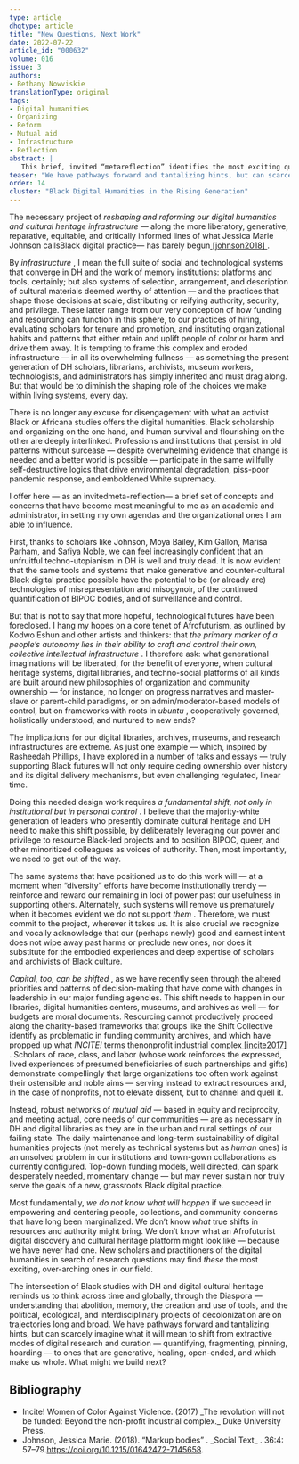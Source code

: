 ```yaml
---
type: article
dhqtype: article
title: "New Questions, Next Work"
date: 2022-07-22
article_id: "000632"
volume: 016
issue: 3
authors:
- Bethany Nowviskie
translationType: original
tags:
- Digital humanities
- Organizing
- Reform
- Mutual aid
- Infrastructure
- Reflection
abstract: |
   This brief, invited “metareflection” identifies the most exciting questions in digital humanities and cultural heritage as those opened up by a potential redistribution of power and redesign of our social and technological infrastructure inspired by Black Studies, arts, and digital practice. What might it mean to shift from extractive and controlled modes of digital research and curation to ones that are generative, healing, and truly open-ended? What will happen if we succeed in empowering and centering individuals, collections, and community concerns that have long been marginalized? What might the DH community build next, if we make necessary changes in capital, focus, and control — and embrace the shaping role of the choices that each of us make within living systems every day?
teaser: "We have pathways forward and tantalizing hints, but can scarcely imagine what it will mean to shift from extractive modes of digital research and curation — quantifying, fragmenting, pinning, hoarding — to ones that are generative, healing, open-ended, and which make us whole."
order: 14
cluster: "Black Digital Humanities in the Rising Generation"
---
```


The necessary project of _reshaping and reforming our digital humanities and cultural heritage infrastructure_ — along the more liberatory, generative, reparative, equitable, and critically informed lines of what Jessica Marie Johnson callsBlack digital practice— has barely begun<a class="footnote-ref" href="#johnson2018"> [johnson2018] </a>.

By _infrastructure_ , I mean the full suite of social and technological systems that converge in DH and the work of memory institutions: platforms and tools, certainly; but also systems of selection, arrangement, and description of cultural materials deemed worthy of attention — and the practices that shape those decisions at scale, distributing or reifying authority, security, and privilege. These latter range from our very conception of how funding and resourcing can function in this sphere, to our practices of hiring, evaluating scholars for tenure and promotion, and instituting organizational habits and patterns that either retain and uplift people of color or harm and drive them away. It is tempting to frame this complex and eroded infrastructure — in all its overwhelming fullness — as something the present generation of DH scholars, librarians, archivists, museum workers, technologists, and administrators has simply inherited and must drag along. But that would be to diminish the shaping role of the choices we make within living systems, every day.

There is no longer any excuse for disengagement with what an activist Black or Africana studies offers the digital humanities. Black scholarship and organizing on the one hand, and human survival and flourishing on the other are deeply interlinked. Professions and institutions that persist in old patterns without surcease — despite overwhelming evidence that change is needed and a better world is possible — participate in the same willfully self-destructive logics that drive environmental degradation, piss-poor pandemic response, and emboldened White supremacy.

I offer here — as an invitedmeta-reflection— a brief set of concepts and concerns that have become most meaningful to me as an academic and administrator, in setting my own agendas and the organizational ones I am able to influence.


First, thanks to scholars like Johnson, Moya Bailey, Kim Gallon, Marisa Parham, and Safiya Noble, we can feel increasingly confident that an unfruitful techno-utopianism in DH is well and truly dead. It is now evident that the same tools and systems that make generative and counter-cultural Black digital practice possible have the potential to be (or already are) technologies of misrepresentation and misogynoir, of the continued quantification of BIPOC bodies, and of surveillance and control.

But that is not to say that more hopeful, technological futures have been foreclosed. I hang my hopes on a core tenet of Afrofuturism, as outlined by Kodwo Eshun and other artists and thinkers: that _the primary marker of a people’s autonomy lies in their ability to craft and control their own, collective intellectual infrastructure_ . I therefore ask: what generational imaginations will be liberated, for the benefit of everyone, when cultural heritage systems, digital libraries, and techno-social platforms of all kinds are built around new philosophies of organization and community ownership — for instance, no longer on progress narratives and master-slave or parent-child paradigms, or on admin/moderator-based models of control, but on frameworks with roots in _ubuntu_ , cooperatively governed, holistically understood, and nurtured to new ends?

The implications for our digital libraries, archives, museums, and research infrastructures are extreme. As just one example — which, inspired by Rasheedah Phillips, I have explored in a number of talks and essays — truly supporting Black futures will not only require ceding ownership over history and its digital delivery mechanisms, but even challenging regulated, linear time.

Doing this needed design work requires _a fundamental shift, not only in institutional but in personal control_ . I believe that the majority-white generation of leaders who presently dominate cultural heritage and DH need to make this shift possible, by deliberately leveraging our power and privilege to resource Black-led projects and to position BIPOC, queer, and other minoritized colleagues as voices of authority. Then, most importantly, we need to get out of the way.

The same systems that have positioned us to do this work will — at a moment when “diversity” efforts have become institutionally trendy — reinforce and reward our remaining in loci of power past our usefulness in supporting others. Alternately, such systems will remove us prematurely when it becomes evident we do not support _them_ . Therefore, we must commit to the project, wherever it takes us. It is also crucial we recognize and vocally acknowledge that our (perhaps newly) good and earnest intent does not wipe away past harms or preclude new ones, nor does it substitute for the embodied experiences and deep expertise of scholars and archivists of Black culture.

 _Capital, too, can be shifted_ , as we have recently seen through the altered priorities and patterns of decision-making that have come with changes in leadership in our major funding agencies. This shift needs to happen in our libraries, digital humanities centers, museums, and archives as well — for budgets are moral documents. Resourcing cannot productively proceed along the charity-based frameworks that groups like the Shift Collective identify as problematic in funding community archives, and which have propped up what _INCITE!_ terms thenonprofit industrial complex<a class="footnote-ref" href="#incite2017"> [incite2017] </a>. Scholars of race, class, and labor (whose work reinforces the expressed, lived experiences of presumed beneficiaries of such partnerships and gifts) demonstrate compellingly that large organizations too often work against their ostensible and noble aims — serving instead to extract resources and, in the case of nonprofits, not to elevate dissent, but to channel and quell it.

Instead, robust networks of _mutual aid_ — based in equity and reciprocity, and meeting actual, core needs of our communities — are as necessary in DH and digital libraries as they are in the urban and rural settings of our failing state. The daily maintenance and long-term sustainability of digital humanities projects (not merely as technical systems but as _human_ ones) is an unsolved problem in our institutions and town-gown collaborations as currently configured. Top-down funding models, well directed, can spark desperately needed, momentary change — but may never sustain nor truly serve the goals of a new, grassroots Black digital practice.

Most fundamentally, _we do not know what will happen_ if we succeed in empowering and centering people, collections, and community concerns that have long been marginalized. We don’t know _what_ true shifts in resources and authority might bring. We don’t know what an Afrofuturist digital discovery and cultural heritage platform might look like — because we have never had one. New scholars and practitioners of the digital humanities in search of research questions may find _these_ the most exciting, over-arching ones in our field.



The intersection of Black studies with DH and digital cultural heritage reminds us to think across time and globally, through the Diaspora — understanding that abolition, memory, the creation and use of tools, and the political, ecological, and interdisciplinary projects of decolonization are on trajectories long and broad. We have pathways forward and tantalizing hints, but can scarcely imagine what it will mean to shift from extractive modes of digital research and curation — quantifying, fragmenting, pinning, hoarding — to ones that are generative, healing, open-ended, and which make us whole. What might we build next?
## Bibliography

<ul>
<li id="incite2017">Incite! Women of Color Against Violence. (2017) _The revolution will not be funded: Beyond the non-profit industrial complex._ Duke University Press.
</li>
<li id="johnson2018">Johnson, Jessica Marie. (2018). “Markup bodies” . _Social Text_ . 36:4: 57–79.<a href="https://doi.org/10.1215/01642472-7145658">https://doi.org/10.1215/01642472-7145658</a>.
</li>

</ul>
